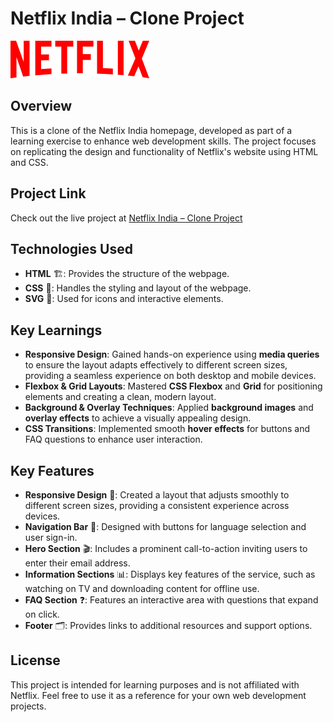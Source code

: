 # Netflix India – Clone Project

![Netflix Logo](assests/images/logo.svg)

## Overview
This is a clone of the Netflix India homepage, developed as part of a learning exercise to enhance web development skills. The project focuses on replicating the design and functionality of Netflix's website using HTML and CSS.

## Project Link
Check out the live project at [Netflix India – Clone Project](https://kaleidoscopic-sprinkles-11bfb8.netlify.app/)

## Technologies Used
- **HTML** 🏗️: Provides the structure of the webpage.
- **CSS** 🎨: Handles the styling and layout of the webpage.
- **SVG** 🎥: Used for icons and interactive elements.

## Key Learnings
- **Responsive Design**: Gained hands-on experience using **media queries** to ensure the layout adapts effectively to different screen sizes, providing a seamless experience on both desktop and mobile devices.
- **Flexbox & Grid Layouts**: Mastered **CSS Flexbox** and **Grid** for positioning elements and creating a clean, modern layout.
- **Background & Overlay Techniques**: Applied **background images** and **overlay effects** to achieve a visually appealing design.
- **CSS Transitions**: Implemented smooth **hover effects** for buttons and FAQ questions to enhance user interaction.

## Key Features
- **Responsive Design** 📱: Created a layout that adjusts smoothly to different screen sizes, providing a consistent experience across devices.
- **Navigation Bar** 🧭: Designed with buttons for language selection and user sign-in.
- **Hero Section** 🎬: Includes a prominent call-to-action inviting users to enter their email address.
- **Information Sections** 📊: Displays key features of the service, such as watching on TV and downloading content for offline use.
- **FAQ Section** ❓: Features an interactive area with questions that expand on click.
- **Footer** 🗂️: Provides links to additional resources and support options.

## License
This project is intended for learning purposes and is not affiliated with Netflix. Feel free to use it as a reference for your own web development projects.
